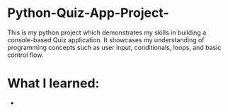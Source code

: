 # Python-Quiz-App-Project-
This is my python project which demonstrates my skills in building a console-based Quiz application. It showcases my understanding of programming concepts such as user input, conditionals, loops, and basic control flow.  

# What I learned: 
- 
